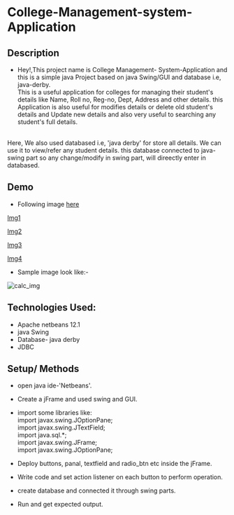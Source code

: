 # College-Management-system-Application


## Description
  * Hey!,This project name is College Management- System-Application and this is a simple java Project based on java Swing/GUI and database i.e, java-derby. 
  <br> This is a useful application for colleges for managing their student's details like Name, Roll no, Reg-no, Dept, Address and other details.
  this Application is also useful for modifies details or delete old student's details and Update new details 
  and also very useful  to searching  any student's full details.
  <br>
  Here, We also used databased i.e, 'java derby' for store all details. We can use it to view/refer any student details. this database connected to java-swing part so any change/modify in swing part, will direectly enter in databased.
  
## Demo
  * Following image [here](https://raw.githubusercontent.com/Saurabh-pec/Collage-Management-system-Application/master/2%20Screenshot%20(361).png) 
  
  [Img1](https://raw.githubusercontent.com/Saurabh-pec/Collage-Management-system-Application/master/1%20Screenshot%20(362).png) 
  
  [Img2](https://raw.githubusercontent.com/Saurabh-pec/Collage-Management-system-Application/master/3%20Screenshot%20(380).png)
  
  [Img3](https://raw.githubusercontent.com/Saurabh-pec/Collage-Management-system-Application/master/Screenshot%20(364).png)
  
  [Img4](https://raw.githubusercontent.com/Saurabh-pec/Collage-Management-system-Application/master/2%20Screenshot%20(361).png)
  
  * Sample image look like:- 
  
  ![calc_img](https://raw.githubusercontent.com/Saurabh-pec/College-Management-system-Application/master/rsz_1_screenshot_362.jpg)
  
## Technologies Used:
  * Apache netbeans 12.1
  * java Swing
  * Database- java derby
  * JDBC
  
  
## Setup/ Methods
* open java ide-'Netbeans'.
* Create a jFrame and used swing and GUI.
* import some libraries 
like: <br> 
       import javax.swing.JOptionPane;<br>
       import javax.swing.JTextField;<br>
       import java.sql.*;<br>
       import javax.swing.JFrame;<br>
       import javax.swing.JOptionPane;<br>

* Deploy buttons, panal, textfield and radio_btn etc inside the jFrame.
* Write code and set action listener on each button to perform operation.
* create database and connected it through swing parts.
* Run and get expected output.





 
